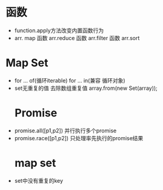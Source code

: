 # 函数

* function.apply方法改变内置函数行为
* arr. map 函数 arr.reduce 函数 arr.filter 函数 arr.sort

# Map Set

* for ... of\(循环iterable\) for ... in\(兼容 循环对象\)
* set无重复的值 去除数组重复值 array.from\(new Set\(array\)\);
  # Promise
* promise.all\(\[p1,p2\]\) 并行执行多个promise
* promise.race\(\[p1,p2\]\) 只处理率先执行的promise结果
  # map set
* set中没有重复的key   



